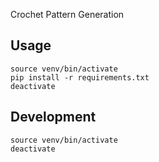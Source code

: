 Crochet Pattern Generation

## Usage

```
source venv/bin/activate
pip install -r requirements.txt
deactivate
```

## Development

```
source venv/bin/activate
deactivate
```

